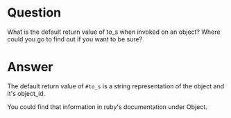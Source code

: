 # Question

What is the default return value of to_s when invoked on an object? Where 
could you go to find out if you want to be sure?

# Answer

The default return value of `#to_s` is a string representation of the object and 
it's object_id. 

You could find that information in ruby's documentation under Object.

